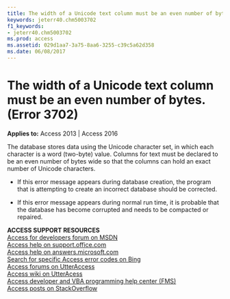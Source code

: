 ```yaml
---
title: The width of a Unicode text column must be an even number of bytes. (Error 3702)
keywords: jeterr40.chm5003702
f1_keywords:
- jeterr40.chm5003702
ms.prod: access
ms.assetid: 029d1aa7-3a75-8aa6-3255-c39c5a62d358
ms.date: 06/08/2017
---
```



# The width of a Unicode text column must be an even number of bytes. (Error 3702)

  

**Applies to:** Access 2013 | Access 2016

The database stores data using the Unicode character set, in which each character is a word (two-byte) value. Columns for text must be declared to be an even number of bytes wide so that the columns can hold an exact number of Unicode characters.



- If this error message appears during database creation, the program that is attempting to create an incorrect database should be corrected.
    
- If this error message appears during normal run time, it is probable that the database has become corrupted and needs to be compacted or repaired.
    

 **ACCESS SUPPORT RESOURCES**<br>
[Access for developers forum on MSDN](https://social.msdn.microsoft.com/Forums/office/en-US/home?forum=accessdev)<br>
[Access help on support.office.com](https://support.office.com/search/results?query=Access)<br>
[Access help on answers.microsoft.com](http://answers.microsoft.com/en-us/office/forum/access?page=1&tab=question&status=all&auth=1)<br>
[Search for specific Access error codes on Bing](http://www.bing.com/)<br>
[Access forums on UtterAccess](http://www.utteraccess.com/forum/index.php?act=idx)<br>
[Access wiki on UtterAcess](http://www.utteraccess.com/forum/index.php?act=idx)<br>
[Access developer and VBA programming help center (FMS)](http://www.fmsinc.com/MicrosoftAccess/developer/)<br>
[Access posts on StackOverflow](http://stackoverflow.com/questions/tagged/ms-access)


